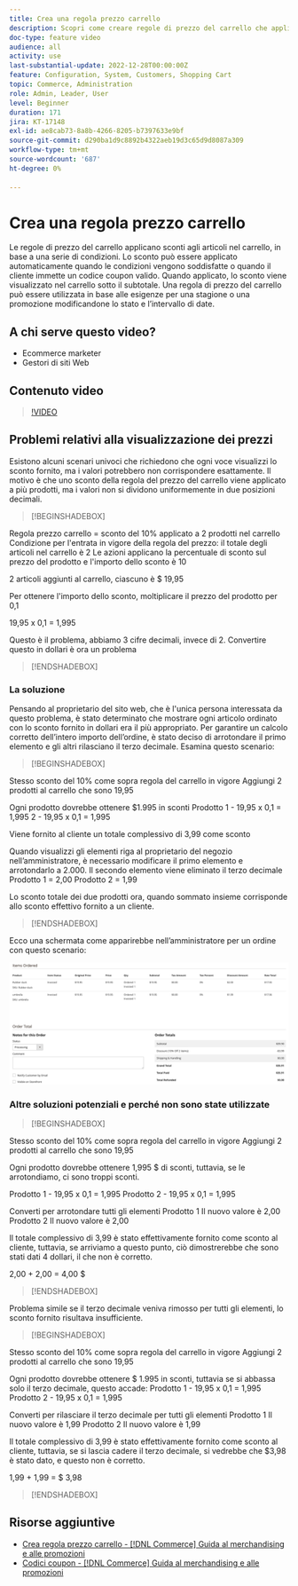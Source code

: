 ```yaml
---
title: Crea una regola prezzo carrello
description: Scopri come creare regole di prezzo del carrello che applicano sconti nel carrello in base a una serie di condizioni.
doc-type: feature video
audience: all
activity: use
last-substantial-update: 2022-12-28T00:00:00Z
feature: Configuration, System, Customers, Shopping Cart
topic: Commerce, Administration
role: Admin, Leader, User
level: Beginner
duration: 171
jira: KT-17148
exl-id: ae8cab73-8a8b-4266-8205-b7397633e9bf
source-git-commit: d290ba1d9c8892b4322aeb19d3c65d9d8087a309
workflow-type: tm+mt
source-wordcount: '687'
ht-degree: 0%

---
```


# Crea una regola prezzo carrello

Le regole di prezzo del carrello applicano sconti agli articoli nel carrello, in base a una serie di condizioni. Lo sconto può essere applicato automaticamente quando le condizioni vengono soddisfatte o quando il cliente immette un codice coupon valido. Quando applicato, lo sconto viene visualizzato nel carrello sotto il subtotale. Una regola di prezzo del carrello può essere utilizzata in base alle esigenze per una stagione o una promozione modificandone lo stato e l’intervallo di date.

## A chi serve questo video?

- Ecommerce marketer
- Gestori di siti Web

## Contenuto video

>[!VIDEO](https://video.tv.adobe.com/v/343835?quality=12&learn=on)

## Problemi relativi alla visualizzazione dei prezzi

Esistono alcuni scenari univoci che richiedono che ogni voce visualizzi lo sconto fornito, ma i valori potrebbero non corrispondere esattamente. Il motivo è che uno sconto della regola del prezzo del carrello viene applicato a più prodotti, ma i valori non si dividono uniformemente in due posizioni decimali.

>[!BEGINSHADEBOX]

Regola prezzo carrello = sconto del 10% applicato a 2 prodotti nel carrello
Condizione per l&#39;entrata in vigore della regola del prezzo: il totale degli articoli nel carrello è 2
Le azioni applicano la percentuale di sconto sul prezzo del prodotto e l&#39;importo dello sconto è 10

2 articoli aggiunti al carrello, ciascuno è $ 19,95

Per ottenere l&#39;importo dello sconto, moltiplicare il prezzo del prodotto per 0,1

19,95 x 0,1 = 1,995

Questo è il problema, abbiamo 3 cifre decimali, invece di 2. Convertire questo in dollari è ora un problema

>[!ENDSHADEBOX]

### La soluzione

Pensando al proprietario del sito web, che è l&#39;unica persona interessata da questo problema, è stato determinato che mostrare ogni articolo ordinato con lo sconto fornito in dollari era il più appropriato. Per garantire un calcolo corretto dell’intero importo dell’ordine, è stato deciso di arrotondare il primo elemento e gli altri rilasciano il terzo decimale. Esamina questo scenario:

>[!BEGINSHADEBOX]

Stesso sconto del 10% come sopra regola del carrello in vigore
Aggiungi 2 prodotti al carrello che sono 19,95

Ogni prodotto dovrebbe ottenere $1.995 in sconti
Prodotto 1 - 19,95 x 0,1 = 1,995
2 - 19,95 x 0,1 = 1,995

Viene fornito al cliente un totale complessivo di 3,99 come sconto

Quando visualizzi gli elementi riga al proprietario del negozio nell’amministratore,
è necessario modificare il primo elemento e arrotondarlo a 2.000. Il secondo elemento viene eliminato il terzo decimale
Prodotto 1 = 2,00
Prodotto 2 = 1,99

Lo sconto totale dei due prodotti ora, quando sommato insieme corrisponde allo sconto effettivo fornito a un cliente.
>[!ENDSHADEBOX]

Ecco una schermata come apparirebbe nell’amministratore per un ordine con questo scenario:

![Visualizzazione amministratore con elementi ordinati con valori diversi](../assets/commerce-admin-cart-price-rule-values-different.png)

### Altre soluzioni potenziali e perché non sono state utilizzate

>[!BEGINSHADEBOX]

Stesso sconto del 10% come sopra regola del carrello in vigore
Aggiungi 2 prodotti al carrello che sono 19,95

Ogni prodotto dovrebbe ottenere 1,995 $ di sconti,
tuttavia, se le arrotondiamo, ci sono troppi sconti.

Prodotto 1 - 19,95 x 0,1 = 1,995
Prodotto 2 - 19,95 x 0,1 = 1,995

Converti per arrotondare tutti gli elementi
Prodotto 1 Il nuovo valore è 2,00
Prodotto 2 Il nuovo valore è 2,00

Il totale complessivo di 3,99 è stato effettivamente fornito come sconto al cliente,
tuttavia, se arriviamo a questo punto, ciò dimostrerebbe che sono stati dati 4 dollari, il che non è corretto.

2,00 + 2,00 = 4,00 $

>[!ENDSHADEBOX]

Problema simile se il terzo decimale veniva rimosso per tutti gli elementi, lo sconto fornito risultava insufficiente.

>[!BEGINSHADEBOX]

Stesso sconto del 10% come sopra regola del carrello in vigore
Aggiungi 2 prodotti al carrello che sono 19,95

Ogni prodotto dovrebbe ottenere $ 1.995 in sconti, tuttavia se si abbassa solo il terzo decimale, questo accade:
Prodotto 1 - 19,95 x 0,1 = 1,995
Prodotto 2 - 19,95 x 0,1 = 1,995

Converti per rilasciare il terzo decimale per tutti gli elementi
Prodotto 1 Il nuovo valore è 1,99
Prodotto 2 Il nuovo valore è 1,99

Il totale complessivo di 3,99 è stato effettivamente fornito come sconto al cliente,
tuttavia, se si lascia cadere il terzo decimale, si vedrebbe che $3,98 è stato dato, e questo non è corretto.

1,99 + 1,99 = $ 3,98

>[!ENDSHADEBOX]


## Risorse aggiuntive

- [Crea regola prezzo carrello - [!DNL Commerce] Guida al merchandising e alle promozioni](https://experienceleague.adobe.com/docs/commerce-admin/marketing/promotions/cart-rules/price-rules-cart-create.html)
- [Codici coupon - [!DNL Commerce] Guida al merchandising e alle promozioni](https://experienceleague.adobe.com/docs/commerce-admin/marketing/promotions/cart-rules/price-rules-cart-coupon.html)
